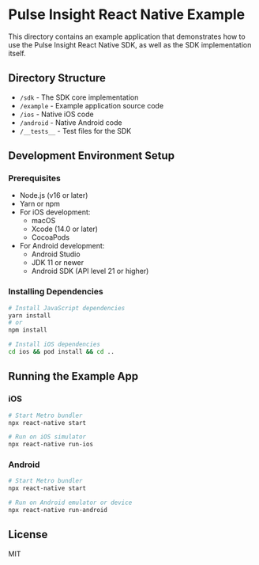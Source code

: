 # Pulse Insight React Native Example

This directory contains an example application that demonstrates how to use the Pulse Insight React Native SDK, as well as the SDK implementation itself.

## Directory Structure

- `/sdk` - The SDK core implementation
- `/example` - Example application source code
- `/ios` - Native iOS code
- `/android` - Native Android code
- `/__tests__` - Test files for the SDK

## Development Environment Setup

### Prerequisites

- Node.js (v16 or later)
- Yarn or npm
- For iOS development:
  - macOS
  - Xcode (14.0 or later)
  - CocoaPods
- For Android development:
  - Android Studio
  - JDK 11 or newer
  - Android SDK (API level 21 or higher)

### Installing Dependencies

```bash
# Install JavaScript dependencies
yarn install
# or
npm install

# Install iOS dependencies
cd ios && pod install && cd ..
```

## Running the Example App

### iOS

```bash
# Start Metro bundler
npx react-native start

# Run on iOS simulator
npx react-native run-ios
```

### Android

```bash
# Start Metro bundler
npx react-native start

# Run on Android emulator or device
npx react-native run-android
```

## License

MIT 